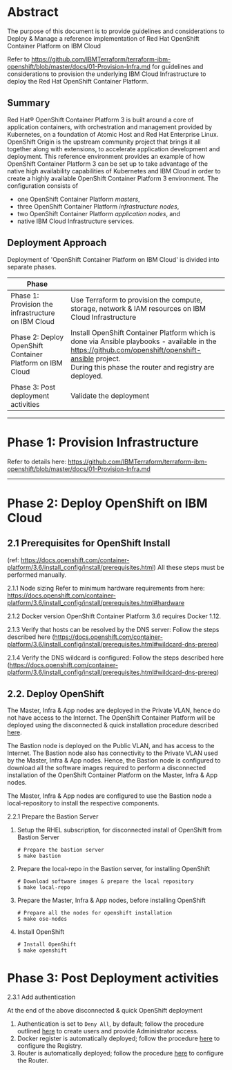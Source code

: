 # Abstract

The purpose of this document is to provide guidelines and considerations to Deploy & Manage a reference implementation of Red Hat OpenShift Container Platform on IBM Cloud

Refer to https://github.com/IBMTerraform/terraform-ibm-openshift/blob/master/docs/01-Provision-Infra.md for guidelines and considerations to provision the underlying IBM Cloud Infrastructure to deploy the Red Hat OpenShift Container Platform.

## Summary
Red Hat® OpenShift Container Platform 3 is built around a core of application containers, with orchestration and management provided by Kubernetes, on a foundation of Atomic Host and Red Hat Enterprise Linux. OpenShift Origin is the upstream community project that brings it all together along with extensions, to accelerate application development and deployment.
This reference environment provides an example of how OpenShift Container Platform 3 can be set up to take advantage of the native high availability capabilities of Kubernetes and IBM Cloud in order to create a highly available OpenShift Container Platform 3 environment. The configuration consists of 
* one OpenShift Container Platform *masters*, 
* three OpenShift Container Platform *infrastructure nodes*, 
* two OpenShift Container Platform *application nodes*, and
* native IBM Cloud Infrastructure services. 

## Deployment Approach

Deployment of 'OpenShift Container Platform on IBM Cloud' is divided into separate phases.

| Phase |  |
|----|-----|
| Phase 1: Provision the infrastructure on IBM Cloud |  Use Terraform to provision the compute, storage, network & IAM resources on IBM Cloud Infrastructure|
| Phase 2: Deploy OpenShift Container Platform on IBM Cloud | Install OpenShift Container Platform which is done via Ansible playbooks - available in the https://github.com/openshift/openshift-ansible project. <br> During this phase the router and registry are deployed. |
| Phase 3: Post deployment activities |  Validate the deployment |

----

# Phase 1: Provision Infrastructure 

Refer to details here: https://github.com/IBMTerraform/terraform-ibm-openshift/blob/master/docs/01-Provision-Infra.md

----

# Phase 2: Deploy OpenShift on IBM Cloud

## 2.1 Prerequisites for OpenShift Install 
(ref: https://docs.openshift.com/container-platform/3.6/install_config/install/prerequisites.html)  All these steps must be performed manually.

2.1.1 Node sizing
Refer to minimum hardware requirements from here: https://docs.openshift.com/container-platform/3.6/install_config/install/prerequisites.html#hardware

2.1.2 Docker version
      OpenShift Container Platform 3.6 requires Docker 1.12.

2.1.3 Verify that hosts can be resolved by the DNS server:
Follow the steps described here (https://docs.openshift.com/container-platform/3.6/install_config/install/prerequisites.html#wildcard-dns-prereq)

2.1.4 Verify the DNS wildcard is configured:
Follow the steps described here (https://docs.openshift.com/container-platform/3.6/install_config/install/prerequisites.html#wildcard-dns-prereq)

## 2.2. Deploy OpenShift
The Master, Infra & App nodes are deployed in the Private VLAN, hence do not have access to the Internet.  The OpenShift Container Platform will be deployed using the disconnected & quick installation procedure described [here](https://docs.openshift.com/container-platform/3.6/install_config/install/disconnected_install.html).  

The Bastion node is deployed on the Public VLAN, and has access to the Internet.  The Bastion node also has connectivity to the Private VLAN used by the Master, Infra & App nodes.  Hence, the Bastion node is configured to download all the software images required to perform a disconnected installation of the OpenShift Container Platform on the Master, Infra & App nodes.

The Master, Infra & App nodes are configured to use the Bastion node a local-repository to install the respective components.

2.2.1  Prepare the Bastion Server

1. Setup the RHEL subscription, for disconnected install of OpenShift from Bastion Server

   ```console
   # Prepare the bastion server
   $ make bastion
   ```

1. Prepare the local-repo in the Bastion server, for installing OpenShift

   ```console
   # Download software images & prepare the local repository
   $ make local-repo
   ```

1. Prepare the Master, Infra & App nodes, before installing OpenShift

   ```console
   # Prepare all the nodes for openshift installation
   $ make ose-nodes
   ```

1. Install OpenShift

   ```console
   # Install OpenShift
   $ make openshift
   ```


# Phase 3: Post Deployment activities

2.3.1 Add authentication

At the end of the above disconnected & quick OpenShift deployment

1. Authentication is set to `Deny All`, by default; follow the procedure outlined [here](https://docs.openshift.com/container-platform/3.6/install_config/configuring_authentication.html#install-config-configuring-authentication) to create users and provide Administrator access.  
1. Docker register is automatically deployed; follow the procedure [here](https://docs.openshift.com/container-platform/3.6/install_config/registry/index.html#install-config-registry-overview) to configure the Registry. 
1. Router is automatically deployed; follow the procedure [here](https://docs.openshift.com/container-platform/3.6/install_config/router/index.html#install-config-router-overview) to configure the Router.
